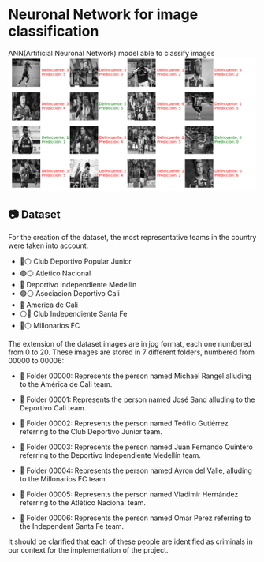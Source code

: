 # Neuronal Network for image classification

ANN(Artificial Neuronal Network) model able to classify images
![](/show.PNG)

## 📷 Dataset
For the creation of the dataset, the most representative teams in the country were taken into account:
- :red_circle::white_circle: Club Deportivo Popular Junior
- :green_circle::white_circle: Atletico Nacional
- :red_circle: Deportivo Independiente Medellin
- :green_circle::white_circle: Asociacion Deportivo Cali
- :red_circle: America de Cali
- :white_circle::red_circle: Club Independiente Santa Fe
- :large_blue_circle::white_circle: Millonarios FC

The extension of the dataset images are in jpg format, each one numbered from 0 to 20.
These images are stored in 7 different folders, numbered from 00000 to 00006:
- 📁 Folder 00000: Represents the person named Michael Rangel alluding to the América de Cali team.

- 📁 Folder 00001: Represents the person named José Sand alluding to the Deportivo Cali team.

- 📁 Folder 00002: Represents the person named Teófilo Gutiérrez referring to the Club Deportivo Junior team.

- 📁 Folder 00003: Represents the person named Juan Fernando Quintero referring to the Deportivo Independiente Medellín team.

- 📁 Folder 00004: Represents the person named Ayron del Valle, alluding to the Millonarios FC team.

- 📁 Folder 00005: Represents the person named Vladimir Hernández referring to the Atlético Nacional team.

- 📁 Folder 00006: Represents the person named Omar Perez referring to the Independent Santa Fe team.

It should be clarified that each of these people are identified as criminals in our context for the implementation of the project.